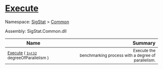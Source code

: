 # [Execute](./VerifierBenchmark-100663383.md)

Namespace: [SigStat]() > [Common](./../README.md)

Assembly: SigStat.Common.dll

| Name | Summary  |
| ------| -----------:|
| <sub>[Execute](./VerifierBenchmark-100663383.md) ( [`Int32`](https://docs.microsoft.com/en-us/dotnet/api/System.Int32) degreeOfParallelism )</sub> | <img width=225/><sub>Execute the benchmarking process with a degree of parallelism.</sub>
